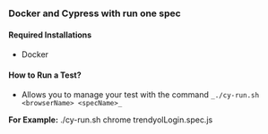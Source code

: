 ### Docker and Cypress with run one spec


#### Required Installations
* Docker

#### How to Run a Test?
* Allows you to manage your test with the command `_./cy-run.sh <browserName> <specName>_`

**For Example:** ./cy-run.sh chrome trendyolLogin.spec.js



